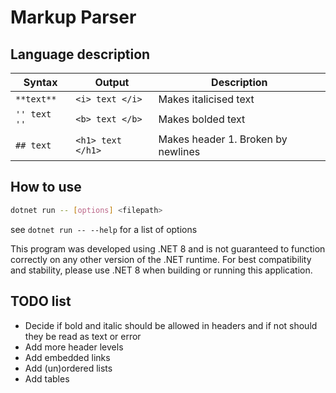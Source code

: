 # Markup Parser

## Language description

| **Syntax** | **Output** | Description |
| --------------- | --------------- | --------------- |
| ` **text** ` | `<i> text </i>`  | Makes italicised text |
| `'' text ''` | `<b> text </b>`  | Makes bolded text |
| `## text`    | `<h1> text </h1>`| Makes header 1. Broken by newlines |

## How to use

```bash
dotnet run -- [options] <filepath>
```

see `dotnet run -- --help` for a list of options

This program was developed using .NET 8 and is not guaranteed to function
correctly on any other version of the .NET runtime.
For best compatibility and stability, please use .NET 8
when building or running this application.

## TODO list

- Decide if bold and italic should be allowed in headers and
if not should they be read as text or error
- Add more header levels
- Add embedded links
- Add (un)ordered lists
- Add tables
